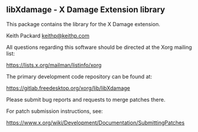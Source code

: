 libXdamage - X Damage Extension library
---------------------------------------

This package contains the library for the X Damage extension.

Keith Packard
keithp@keithp.com

All questions regarding this software should be directed at the
Xorg mailing list:

  https://lists.x.org/mailman/listinfo/xorg

The primary development code repository can be found at:

  https://gitlab.freedesktop.org/xorg/lib/libXdamage

Please submit bug reports and requests to merge patches there.

For patch submission instructions, see:

  https://www.x.org/wiki/Development/Documentation/SubmittingPatches

